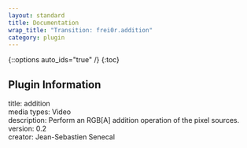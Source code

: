 ```yaml
---
layout: standard
title: Documentation
wrap_title: "Transition: frei0r.addition"
category: plugin
---
```

{::options auto_ids="true" /}
{:toc}

## Plugin Information

title: addition  
media types:
Video  
description: Perform an RGB[A] addition operation of the pixel sources.  
version: 0.2  
creator: Jean-Sebastien Senecal  
